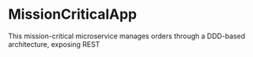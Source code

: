 # MissionCriticalApp
This mission-critical microservice manages orders through a DDD-based architecture, exposing REST
